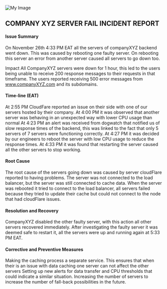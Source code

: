 ![My Image](https://i.redd.it/vri4ra46xi531.jpg)
## COMPANY XYZ SERVER FAIL INCIDENT REPORT

#### Issue Summary
On November 26th 4:33 PM EAT all the servers of companyXYZ backend went down. This was caused  by rebooting one faulty server. On rebooting this server an error from another server caused all servers to go down too.

Impact
All CompanyXYZ servers were down for 1 hour, this led to the users being unable to receive 200 response messages to their requests in that timeframe. The users reported receiving 500 error messages from www.companyXYZ.com and its subdomains.
 
#### Time-line (EAT)
At 2:55 PM CloudFare reported an issue on their side with one of our servers hosted by their company.
At 4:00 PM it was observed that another server was behaving in an unexpected way with lower CPU usage than normal
At 4:23 PM an alert was received from dogwatch that notified us of slow response times of the backend, this was linked to the fact that only 5 servers of 7 servers were functioning correctly.
At 4:27 PM it was decided by our engineers to reboot the server with low CPU usage to reduce the response times.
At 4:33 PM it was found that restarting the server caused all the other servers to stop working.

#### Root Cause
The root cause of the servers going down was caused by server cloudFlare reported to having problems. The server was not connected to the load balancer, but the server was still connected to cache data. When the server was rebooted it tried to connect to the load balancer, all servers failed because they tried to update their cache but could not connect to the node that had cloudFlare issues.

#### Resolution and Recovery
CompanyXYZ disabled the other faulty server, with this action all other servers recovered immediately. After investigating the faulty server it was deemed safe to restart it, all the servers were up and running again at 5:33 PM EAT.

#### Corrective and Preventive Measures
Making the caching process a separate service. This ensures that when their is an issue with data caching one server can not affect the other servers
Setting up new alerts for data transfer and CPU thresholds that could indicate a similar situation.
Increasing the number of servers to increase the number of fall-back possibilities in the future.
